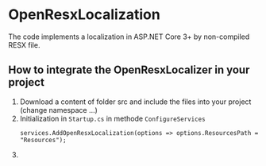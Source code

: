 # OpenResxLocalization
The code implements a localization in ASP.NET Core 3+ by non-compiled RESX file. 

## How to integrate the OpenResxLocalizer in your project
1. Download a content of folder src and include the files into your project (change namespace ...)
2. Initialization in `Startup.cs` in methode `ConfigureServices`
   ```
   services.AddOpenResxLocalization(options => options.ResourcesPath = "Resources");
   ```
3. 
